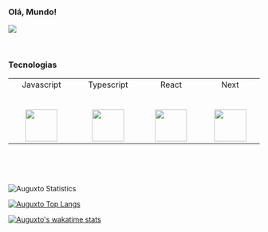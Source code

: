 ### Olá, Mundo!

![](https://komarev.com/ghpvc/?username=Auguxto&style=flat-square&label=Visitas&color=7159c1)

<br>

### Tecnologias

<table>
  <tr valign="top">
    <td width="14.28%" align="center">
      <span>Javascript</span><br><br><br>
      <img height="64px" src="https://cdn.svgporn.com/logos/javascript.svg">
    </td>
    <td width="14.28%" align="center">
      <span>Typescript</span><br><br><br>
      <img height="64px" src="https://miro.medium.com/max/816/1*mn6bOs7s6Qbao15PMNRyOA.png">
    </td>
    <td width="14.28%" align="center">
      <span>React</span><br><br><br>
      <img height="64px" src="https://cdn.svgporn.com/logos/react.svg">
    </td>
    <td width="14.28%" align="center">
      <span>Next</span><br><br><br>
      <img height="64px" src="https://cdn.svgporn.com/logos/nextjs.svg">
    </td>
  </tr>
</table><br><br><br>

![Auguxto Statistics](https://github-readme-stats.vercel.app/api?username=Auguxto&show_icons=true&icon_color=7159c1&bg_color=0D1117&hide_border=true&text_color=fff&title_color=7159c1&custom_title=Auguxto&include_all_commits=true)

[![Auguxto Top Langs](https://github-readme-stats.vercel.app/api/top-langs/?username=Auguxto&layout=compact&show_icons=true&icon_color=7159c1&bg_color=0D1117&hide_border=true&text_color=fff&title_color=7159c1&custom_title=Linguagens%20mais%20usadas)](https://github.com/anuraghazra/github-readme-stats)

[![Auguxto's wakatime stats](https://github-readme-stats.vercel.app/api/wakatime?username=@Auguxto&bg_color=0D1117&hide_border=true&text_color=fff)](https://github.com/anuraghazra/github-readme-stats)
